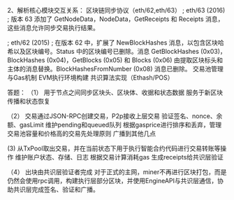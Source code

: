 
2、解析核心模块交互关系：
区块链同步协议（eth/62,eth/63）
; eth/63 (2016)
; 版本 63 添加了 GetNodeData，NodeData，GetReceipts 和 Receipts 消息，这些消息允许同步交易执行结果。

; eth/62 (2015)
; 在版本 62 中，扩展了 NewBlockHashes 消息，以包含区块哈希以及区块编号。Status 中的区块编号已删除。消息 GetBlockHashes (0x03)，BlockHashes (0x04)，GetBlocks (0x05) 和 Blocks (0x06) 由提取区块标头和主体的消息替换。BlockHashesFromNumber (0x08) 消息已删除。
交易池管理与Gas机制
EVM执行环境构建
共识算法实现（Ethash/POS）

答题：
（1）
用于节点之间同步区块头、区块体、收据和状态数据
服务于新区块传播和状态恢复

（2）
交易通过JSON-RPC创建交易，P2p接收上层交易
验证签名、nonce、余额、gasLimit
维护pending和queued队列
根据gasprice进行排序和丢弃，管理交易池容量和价格高的交易先处理原则
广播到其他几点

(3)
从TxPool取出交易，并在当前状态下用于执行智能合约代码进行交易转账等操作
维护账户状态、存储、日志
根据交易计算消耗gas
生成receipts给共识层验证

（4）
出块由共识层验证者完成
对于正式的主网，miner不再进行区块打包，而是仍然会使用rpc调用，构建执行层部分区块，并使用EngineAPI与共识层通信，协助共识层完成签名、验证和广播。